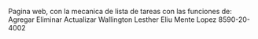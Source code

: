 Pagina web, con la mecanica de lista de tareas con las funciones de:
Agregar
Eliminar
Actualizar 
Wallington Lesther Eliu Mente Lopez 8590-20-4002